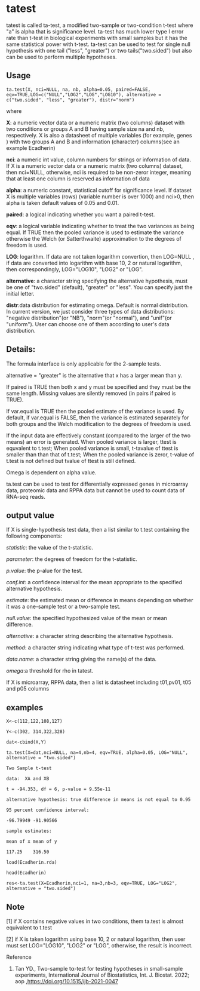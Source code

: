 
# tatest

tatest is called ta-test, a modified two-sample or two-condition t-test where "a" is alpha that is significance level. ta-test has much lower type I error rate than t-test in biological experiments with small samples but it has the same statistical power with t-test. ta-test can be used to test for single null hypothesis with one tail ("less", "greater") or two tails("two.sided") but also can be used to perform multiple hypotheses. 

## Usage

`ta.test(X, nci=NULL, na, nb, alpha=0.05, paired=FALSE, eqv=TRUE,LOG=c("NULL","LOG2","LOG","LOG10"),
 alternative = c("two.sided", "less", "greater"), distr="norm")`

where

**X**: a numeric vector data or a numeric matrix (two columns) dataset with two conditions or groups A and B having sample size na and nb, respectively. X is also a datasheet of multiple variables (for example, genes ) with two groups A and B and information (character) columns(see an example Ecadherin)

**nci**: a numeric int value, column numbers for strings or information of data. If X is a numeric vector data or a numeric matrix (two columns) dataset, then nci=NULL, otherwise, nci is required to be non-zeror integer, meaning that at least one column is reserved as information of data

**alpha**: a numeric constant, statistical cutoff for significance level. If dataset X is multiple variables (rows) (variable number is over 1000) and nci>0, then alpha is taken default values of 0.05 and 0.01.

**paired**: a logical indicating whether you want a paired t-test.

**eqv**: a logical variable indicating whether to treat the two variances as being equal. If TRUE then the pooled variance is used to estimate the variance otherwise the Welch (or Satterthwaite) approximation to the degrees of freedom is used.

**LOG**: logarithm. If data are not taken logarithm convertion, then LOG=NULL , if data are converted into logarithm with base 10, 2 or natural logarithm, then correspondingly, LOG="LOG10", "LOG2" or "LOG".

**alternative**: a character string specifying the alternative hypothesis, must be one of "two.sided" (default), "greater" or "less". You can specify just the initial letter.

**distr**:data distribution for estimating omega. Default is normal distribution.  In current version, we just consider three types of data distributions: "negative distribution"(or "NB"), "norm"(or "normal"), and "unif"(or "uniform").  User can choose one of them according to user's data distribution.

## Details:

The formula interface is only applicable for the 2-sample tests. 

alternative = "greater" is the alternative that x has a larger mean than y.

If paired is TRUE then both x and y must be specified and they must be the same length. Missing values are silently removed (in pairs if paired is TRUE). 

If var.equal is TRUE then the pooled estimate of the variance is used. By default, if var.equal is FALSE, then the variance is estimated separately for both groups and the Welch modification to the degrees of freedom is used.

If the input data are effectively constant (compared to the larger of the two means) an error is generated.
When pooled variance is larger, ttest is equvalent to t.test; When pooled variance is small, t-tavalue of ttest is smaller than than that of t.test; When the pooled variance is zeror, t-value of t.test is not defined but tvalue of ttest is still defined.  

Omega is dependent on alpha value.

ta.test can be used to test for differentially expressed genes in microarray data, proteomic data and RPPA data but cannot be used to count data of RNA-seq reads. 

## output value
If X is single-hypothesis test data, then  a list similar to t.test containing the following components:

*statistic*: the value of the t-statistic.

*parameter*: the degrees of freedom for the t-statistic.

*p.value*: the p-alue for the test.

*conf.int*: a confidence interval for the mean appropriate to the specified alternative hypothesis.

*estimate*: the estimated mean or difference in means depending on whether it was a one-sample test or a two-sample test.

*null.value*: the specified hypothesized value of the mean or mean difference. 

*alternative*: a character string describing the alternative hypothesis.

*method*: a character string indicating what type of t-test was performed.

*data.name*: a character string giving the name(s) of the data.

*omega*:a threshold for rho in tatest. 

If X is microarray, RPPA data, then a list is datasheet including t01,pv01, t05 and p05 columns

## examples
`X<-c(112,122,108,127)`

`Y<-c(302, 314,322,328)`

`dat<-cbind(X,Y)`

`ta.test(X=dat,nci=NULL, na=4,nb=4, eqv=TRUE, alpha=0.05, LOG="NULL", alternative = "two.sided")`

`Two Sample t-test`

`data:  XA and XB`

`t = -94.353, df = 6, p-value = 9.55e-11`

`alternative hypothesis: true difference in means is not equal to 0.95`

`95 percent confidence interval:`

`-96.79949 -91.90566`

`sample estimates:`

`mean of x mean of y` 

`117.25    316.50` 

`load(Ecadherin.rda)`

`head(Ecadherin)`

`res<-ta.test(X=Ecadherin,nci=1, na=3,nb=3, eqv=TRUE, LOG="LOG2", alternative = "two.sided")`

## Note
[1] if X contains negative values in two conditions, them ta.test is almost equivalent to t.test

[2] if X is taken logarithm using base 10, 2 or natural logarithm, then user must set LOG="LOG10", "LOG2" or "LOG", otherwise, the result is incorrect. 

Reference
1.	Tan YD., Two-sample tα-test for testing hypotheses in small-sample experiments, International Journal of Biostatistics, Int. J. Biostat. 2022; aop ,https://doi.org/10.1515/ijb-2021-0047

